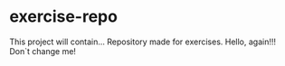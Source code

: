 # exercise-repo
This project will contain...
Repository made for exercises.
Hello, again!!!
Don`t change me!
